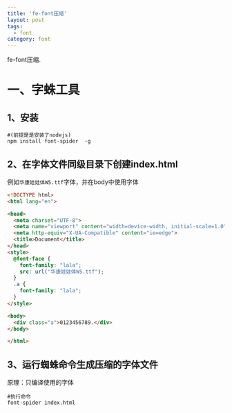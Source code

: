 ```yaml
---
title: 'fe-font压缩'
layout: post
tags:
  - font
category: font
---
```

fe-font压缩.

<!--more-->

# 一、字蛛工具

## 1、安装

```shell
#(前提是是安装了nodejs)
npm install font-spider  -g  
```

## 2、在字体文件同级目录下创建index.html

例如```华康娃娃体W5.ttf```字体，并在body中使用字体

```html
<!DOCTYPE html>
<html lang="en">

<head>
  <meta charset="UTF-8">
  <meta name="viewport" content="width=device-width, initial-scale=1.0">
  <meta http-equiv="X-UA-Compatible" content="ie=edge">
  <title>Document</title>
</head>
<style>
  @font-face {
    font-family: "lala";
    src: url("华康娃娃体W5.ttf");
  }
  .a {
    font-family: "lala";
  }
</style>

<body>
  <div class="a">0123456789.</div>
</body>

</html>

```

## 3、运行蜘蛛命令生成压缩的字体文件

原理：只编译使用的字体

```shell
#执行命令
font-spider index.html
```

